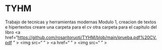 # TYHM
Trabajo de tecnicas y herramientas modernas
Modulo 1, creacion de textos e hipertextos
creare una carpeta para el cv
otra carpeta para el capitulo del libro
<a href=“https://github.com/rosaritoruoti/TYHM/blob/main/prueba.pdf%20CV.pdf ” >
 <img src=“ ” >
  <a href=“ ” >
 <img src=“ ” >
